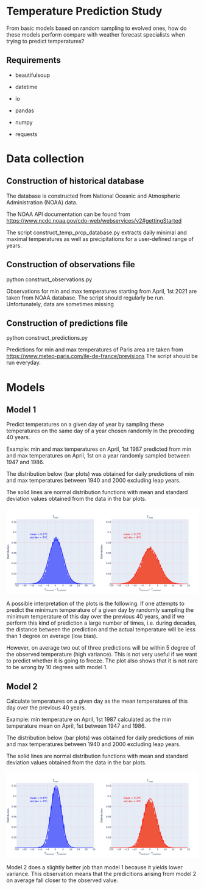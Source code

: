 # Temperature Prediction Study

From basic models based on random sampling to evolved ones, how do these models perform compare with weather forecast specialists when trying to predict temperatures?  

## Requirements

- beautifulsoup

- datetime

- io

- pandas

- numpy

- requests

# Data collection

## Construction of historical database

The database is constructed from National Oceanic and Atmospheric Administration (NOAA) data.

The NOAA API documentation can be found from https://www.ncdc.noaa.gov/cdo-web/webservices/v2#gettingStarted

The script construct_temp_prcp_database.py extracts daily minimal and maximal temperatures as well as precipitations for a user-defined range of years.

## Construction of observations file

python construct_observations.py

Observations for min and max temperatures starting from April, 1st 2021 are taken from NOAA database. The script should regularly be run. Unfortunately, data are sometimes missing

## Construction of predictions file

python construct_predictions.py

Predictions for min and max temperatures of Paris area are taken from https://www.meteo-paris.com/ile-de-france/previsions The script should be run everyday.

# Models

## Model 1

Predict temperatures on a given day of year by sampling these temperatures on the same day of a year chosen randomly in the preceding 40 years.

Example: min and max temperatures on April, 1st 1987 predicted from min and max temperatures on April, 1st on a year randomly sampled between 1947 and 1986.

The distribution below (bar plots) was obtained for daily predictions of min and max temperatures between 1940 and 2000 excluding leap years.

The solid lines are normal distribution functions with mean and standard deviation values obtained from the data in the bar plots. 

![figModel1](fig_model_1.png)

A possible interpretation of the plots is the following. If one attempts to predict the minimum temperature of a given day by randomly sampling the minimum temperature of this day over the previous 40 years, and if we perform this kind of prediction a large number of times, i.e. during decades, the distance between the prediction and the actual temperature will be less than 1 degree on average (low bias).

However, on average two out of three predictions will be within 5 degree of the observed temperature (high variance). This is not very useful if we want to predict whether it is going to freeze. The plot also shows that it is not rare to be wrong by 10 degrees with model 1.


## Model 2

Calculate temperatures on a given day as the mean temperatures of this day over the previous 40 years.

Example: min temperature on April, 1st 1987 calculated as the min temperature mean on April, 1st between 1947 and 1986.

The distribution below (bar plots) was obtained for daily predictions of min and max temperatures between 1940 and 2000 excluding leap years.

The solid lines are normal distribution functions with mean and standard deviation values obtained from the data in the bar plots. 

![figModel2](fig_model_2.png)

Model 2 does a slightly better job than model 1 because it yields lower variance. This observation means that the predicitions arising from model 2 on average fall closer to the observed value.